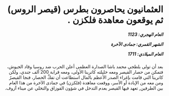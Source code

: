 <h1 dir="rtl">العثمانيون يحاصرون بطرس (قيصر الروس) ثم يوقعون معاهدة فلكزن .</h1>

<h5 dir="rtl">العام الهجري:  1123

الشهر القمري: جمادى الآخرة

العام الميلادي: 1711</h5>

<p dir="rtl">بعد أن تولى بلطجي محمد باشا الصدارة العظمى أعلن الحرب ضد روسيا وقاد الجيوش، فتمكن من حصار القيصر ومعه خليلته كاترينا الأولى، ومعه قرابة 200 ألف جندي، ولكن كاترينا التي قامت بإغراء الصدر الأعظم بالمال استطاعت أن تفكَّ الحصار، فنجا القيصرُ ومن معه من الإبادة أو الأسر، ووقعت معاهدة (فلكزن) في جمادى الآخرة من هذا العام بين الطرفين, تعهد فيها القيصر بعدم التدخل في شؤون القوزاق والتخلي عن ميناء آزوف.</p></br>
